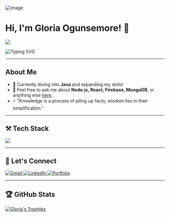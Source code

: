 ![image](https://github.com/user-attachments/assets/6b935284-0a7d-4877-b5f6-39fa619be3b3)

<div align="left">
<h1> Hi, I'm Gloria Ogunsemore! 👋</h1>
</div>

<div align="left">
    <img src="https://api.visitorbadge.io/api/visitors?path=https%3A%2F%2Fgithub.com%2FGlobski%2FGlobski%2F&label=VISITORS&countColor=%232ccce4">
</div>

![Typing SVG](https://readme-typing-svg.herokuapp.com/?font=Righteous&size=30&center=false&vCenter=true&width=500&height=70&lines=Welcome+to+my+GitHub+Profile!)

---

## About Me
- 🌱 Currently diving into **Java** and expanding my skills!
- 💬 Feel free to ask me about **Node.js, React, Firebase, MongoDB**, or anything else [here](https://github.com/Globski/Globski/issues).
- ⚡ "Knowledge is a process of piling up facts; wisdom lies in their simplification."

---

## ⚒️ Tech Stack
<p align="left">
    <img src="https://skillicons.dev/icons?i=nodejs,github,python,javascript,typescript,express,firebase,mongodb,c,java,react,r,bootstrap,mui,mysql,flask,html,css,vscode,figma,git" />
</p>

---

## 🥂 Let's Connect
<p align="left">
    <a href="mailto:gloria.ogunsemore@gmail.com">
        <img src="https://img.shields.io/badge/Gmail-333333?style=for-the-badge&logo=gmail&logoColor=red" alt="Gmail"/>
    </a>
    <a href="https://www.linkedin.com/in/gloria-ogunsemore-133b74286/">
        <img src="https://img.shields.io/badge/LinkedIn-0077B5?style=for-the-badge&logo=linkedin&logoColor=white" alt="LinkedIn"/>
    </a>
    <a href="https://github.com/Globski/My-Projects/tree/main">
        <img src="https://img.shields.io/badge/Portfolio-FF5722?style=for-the-badge&logo=todoist&logoColor=white" alt="Portfolio"/>
    </a>
</p>

---

## 🏆 GitHub Stats
<p align="left">
    <a href="https://github.com/ryo-ma/github-profile-trophy">
        <img src="https://github-profile-trophy.vercel.app/?username=globski" alt="Gloria's Trophies" />
    </a>
</p>
